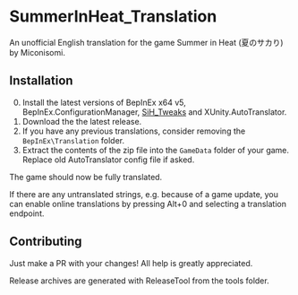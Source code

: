 # SummerInHeat_Translation
An unofficial English translation for the game Summer in Heat (夏のサカり) by Miconisomi.

## Installation
0. Install the latest versions of BepInEx x64 v5, BepInEx.ConfigurationManager, [SiH_Tweaks](https://github.com/ManlyMarco/SummerInHeat_Plugins) and XUnity.AutoTranslator.
1. Download the the latest release.
2. If you have any previous translations, consider removing the `BepInEx\Translation` folder.
3. Extract the contents of the zip file into the `GameData` folder of your game. Replace old AutoTranslator config file if asked.

The game should now be fully translated.

If there are any untranslated strings, e.g. because of a game update, you can enable online translations by pressing Alt+0 and selecting a translation endpoint.

## Contributing
Just make a PR with your changes! All help is greatly appreciated.

Release archives are generated with ReleaseTool from the tools folder.

